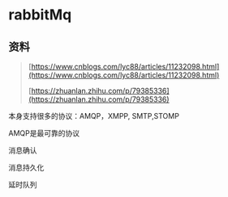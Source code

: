 # rabbitMq

## 资料

> [https://www.cnblogs.com/lyc88/articles/11232098.html](https://www.cnblogs.com/lyc88/articles/11232098.html)
>
> [https://zhuanlan.zhihu.com/p/79385336](https://zhuanlan.zhihu.com/p/79385336)

本身支持很多的协议：AMQP，XMPP, SMTP,STOMP

AMQP是最可靠的协议

消息确认

消息持久化

延时队列

